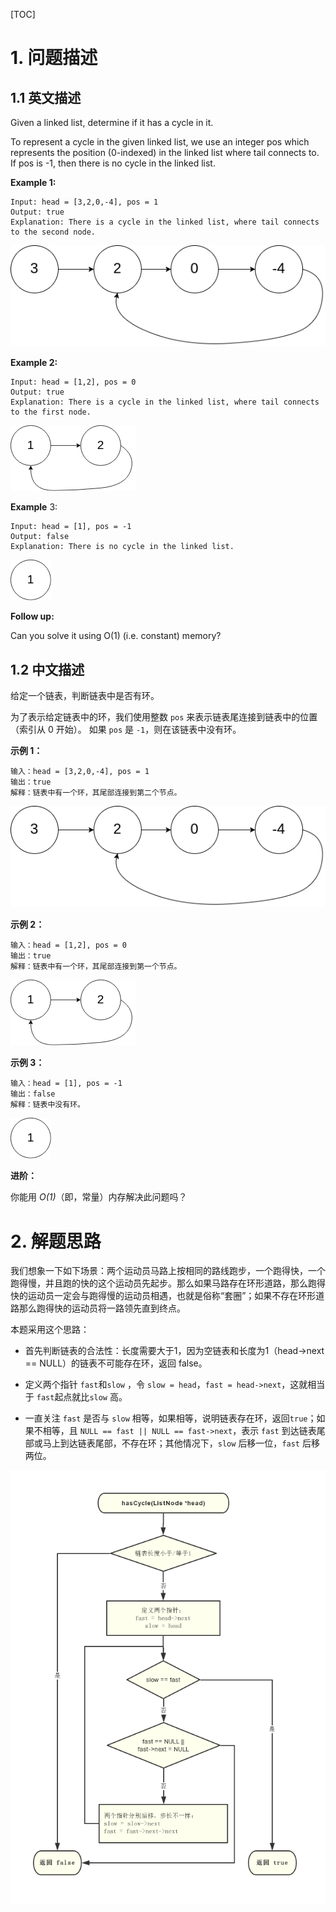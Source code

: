 [TOC]



# 1. 问题描述

## 1.1 英文描述

Given a linked list, determine if it has a cycle in it.

To represent a cycle in the given linked list, we use an integer pos which represents the position (0-indexed) in the linked list where tail connects to. If pos is -1, then there is no cycle in the linked list.

 

**Example 1:**

```
Input: head = [3,2,0,-4], pos = 1
Output: true
Explanation: There is a cycle in the linked list, where tail connects to the second node.
```

![01_description](https://github.com/CPythoner/LeetCode/blob/master/0141.%20Linked%20List%20Cycle/note/images/01_description.png?raw=true)

**Example 2:**

```
Input: head = [1,2], pos = 0
Output: true
Explanation: There is a cycle in the linked list, where tail connects to the first node.
```

![02_description](https://github.com/CPythoner/LeetCode/blob/master/0141.%20Linked%20List%20Cycle/note/images/02_description.png?raw=true)

**Example** 3:

```
Input: head = [1], pos = -1
Output: false
Explanation: There is no cycle in the linked list.
```

![03_description](https://github.com/CPythoner/LeetCode/blob/master/0141.%20Linked%20List%20Cycle/note/images/03_description.png?raw=true)

**Follow up:**

Can you solve it using O(1) (i.e. constant) memory?



## 1.2 中文描述

给定一个链表，判断链表中是否有环。

为了表示给定链表中的环，我们使用整数 `pos` 来表示链表尾连接到链表中的位置（索引从 0 开始）。 如果 `pos` 是 `-1`，则在该链表中没有环。

 

**示例 1：**

```
输入：head = [3,2,0,-4], pos = 1
输出：true
解释：链表中有一个环，其尾部连接到第二个节点。
```

![01_description](https://github.com/CPythoner/LeetCode/blob/master/0141.%20Linked%20List%20Cycle/note/images/01_description.png?raw=true)

**示例 2：**

```
输入：head = [1,2], pos = 0
输出：true
解释：链表中有一个环，其尾部连接到第一个节点。
```

![02_description](https://github.com/CPythoner/LeetCode/blob/master/0141.%20Linked%20List%20Cycle/note/images/02_description.png?raw=true)

**示例 3：**

```
输入：head = [1], pos = -1
输出：false
解释：链表中没有环。
```

![03_description](https://github.com/CPythoner/LeetCode/blob/master/0141.%20Linked%20List%20Cycle/note/images/03_description.png?raw=true)

 

**进阶：**

你能用 *O(1)*（即，常量）内存解决此问题吗？



# 2. 解题思路

我们想象一下如下场景：两个运动员马路上按相同的路线跑步，一个跑得快，一个跑得慢，并且跑的快的这个运动员先起步。那么如果马路存在环形道路，那么跑得快的运动员一定会与跑得慢的运动员相遇，也就是俗称“套圈”；如果不存在环形道路那么跑得快的运动员将一路领先直到终点。

本题采用这个思路：

- 首先判断链表的合法性：长度需要大于1，因为空链表和长度为1（head->next == NULL）的链表不可能存在环，返回 false。

- 定义两个指针 `fast`和`slow` ，令 `slow = head`，`fast = head->next`，这就相当于 `fast`起点就比`slow` 高。
- 一直关注 `fast` 是否与 `slow` 相等，如果相等，说明链表存在环，返回`true`；如果不相等，且 `NULL == fast || NULL == fast->next`，表示 `fast` 到达链表尾部或马上到达链表尾部，不存在环；其他情况下，`slow` 后移一位，`fast` 后移两位。

![04_flowchart](https://github.com/CPythoner/LeetCode/blob/master/0141.%20Linked%20List%20Cycle/note/images/04_flowchart.png?raw=true)









































